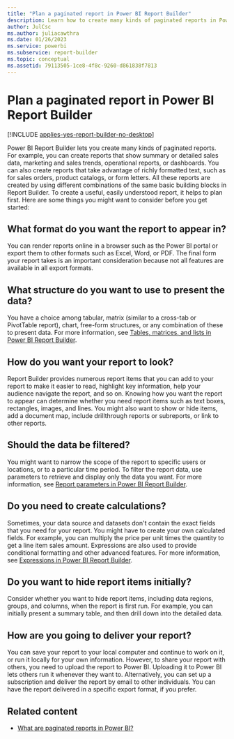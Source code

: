 ```yaml
---
title: "Plan a paginated report in Power BI Report Builder"
description: Learn how to create many kinds of paginated reports in Power BI Report Builder. To create a useful, easily understood report, it helps to plan first.
author: JulCsc
ms.author: juliacawthra
ms.date: 01/26/2023
ms.service: powerbi
ms.subservice: report-builder
ms.topic: conceptual
ms.assetid: 79113505-1ce8-4f8c-9260-d861838f7813
---
```

# Plan a paginated report in Power BI Report Builder

[!INCLUDE [applies-yes-report-builder-no-desktop](../includes/applies-yes-report-builder-no-desktop.md)] 

Power BI Report Builder lets you create many kinds of paginated reports. For example, you can create reports that show summary or detailed sales data, marketing and sales trends, operational reports, or dashboards. You can also create reports that take advantage of richly formatted text, such as for sales orders, product catalogs, or form letters. All these reports are created by using different combinations of the same basic building blocks in Report Builder. To create a useful, easily understood report, it helps to plan first. Here are some things you might want to consider before you get started:  
  
## What format do you want the report to appear in?
  
You can render reports online in a browser such as the Power BI portal or export them to other formats such as Excel, Word, or PDF. The final form your report takes is an important consideration because not all features are available in all export formats. 
  
## What structure do you want to use to present the data?
  
You have a choice among tabular, matrix (similar to a cross-tab or PivotTable report), chart, free-form structures, or any combination of these to present data. For more information, see [Tables, matrices, and lists in Power BI Report Builder](report-builder-tables-matrices-lists.md).  
  
## How do you want your report to look?
  
Report Builder provides numerous report items that you can add to your report to make it easier to read, highlight key information, help your audience navigate the report, and so on. Knowing how you want the report to appear can determine whether you need report items such as text boxes, rectangles, images, and lines. You might also want to show or hide items, add a document map, include drillthrough reports or subreports, or link to other reports.   
  
## Should the data be filtered?
  
You might want to narrow the scope of the report to specific users or locations, or to a particular time period. To filter the report data, use parameters to retrieve and display only the data you want. For more information, see [Report parameters in Power BI Report Builder](parameters/paginated-reports-create-parameters.md). 
  
## Do you need to create calculations? 
  
Sometimes, your data source and datasets don't contain the exact fields that you need for your report. You might have to create your own calculated fields. For example, you can multiply the price per unit times the quantity to get a line item sales amount. Expressions are also used to provide conditional formatting and other advanced features. For more information, see [Expressions in Power BI Report Builder](expressions/report-builder-expressions.md).  
  
## Do you want to hide report items initially?
  
Consider whether you want to hide report items, including data regions, groups, and columns, when the report is first run. For example, you can initially present a summary table, and then drill down into the detailed data. 
  
## How are you going to deliver your report?  
  
You can save your report to your local computer and continue to work on it, or run it locally for your own information. However, to share your report with others, you need to upload the report to Power BI. Uploading it to Power BI lets others run it whenever they want to. Alternatively, you can set up a subscription and deliver the report by email to other individuals. You can have the report delivered in a specific export format, if you prefer. 
  
## Related content

- [What are paginated reports in Power BI?](paginated-reports-report-builder-power-bi.md)
